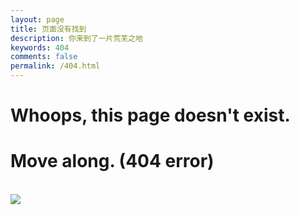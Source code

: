 ```yaml
---
layout: page
title: 页面没有找到
description: 你来到了一片荒芜之地
keywords: 404
comments: false
permalink: /404.html
---
```


<div class="text-center">
  <h1>Whoops, this page doesn't exist.</h1>
  <h1>Move along. (404 error)</h1>
  <br/>

  <img src="https://github.com/feedliu/feedliu.github.io/blob/master/images/pages/404-error.png?raw=true" />
</div>

